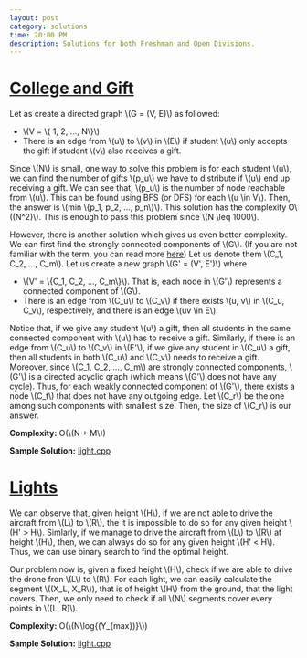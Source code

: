 ```yaml
---
layout: post
category: solutions
time: 20:00 PM
description: Solutions for both Freshman and Open Divisions.
---
```


# **[College and Gift](https://www.codechef.com/problems/CAG)**
Let as create a directed graph \\(G = (V, E)\\) as followed:
- \\(V = \\{ 1, 2, ..., N\\}\\)
- There is an edge from \\(u\\) to \\(v\\) in \\(E\\) if student \\(u\\) only accepts the gift if student \\(v\\)
also receives a gift.

Since \\(N\\) is small, one way to solve this problem is for each student \\(u\\), we can find the number of gifts \\(p_u\\)
we have to distribute if \\(u\\) end up receiving a gift. We can see that, \\(p_u\\) is the number of node reachable from \\(u\\).
This can be found using BFS (or DFS) for each \\(u \in V\\). Then, the answer is \\(min \\{p_1, p_2, ..., p_n\\}\\). This solution
has the complexity O\\((N^2)\\). This is enough to pass this problem since \\(N \leq 1000\\).

However, there is another solution which gives us even better complexity. We can first find the strongly connected components of \\(G\\).
(If you are not familiar with the term, you can read more [here](http://www.geeksforgeeks.org/tarjan-algorithm-find-strongly-connected-components/))
Let us denote them \\(C_1, C_2, ..., C_m\\). Let us create a new graph \\(G' = (V', E')\\) where
- \\(V' = \\{C_1, C_2, ..., C_m\\}\\). That is, each node in \\(G'\\) represents a connected component of \\(G\\).
- There is an edge from \\(C_u\\) to \\(C_v\\) if there exists \\(u, v\\) in \\(C_u, C_v\\), respectively, and there is an edge \\(uv \in E\\).

Notice that, if we give any student \\(u\\) a gift, then all students in the same connected component with \\(u\\) has to receive a gift. Similarly,
if there is an edge from \\(C_u\\) to \\(C_v\\) in \\(E'\\), if we give any student in \\(C_u\\) a gift, then all students in both \\(C_u\\) and \\(C_v\\)
needs to receive a gift. Moreover, since \\(C_1, C_2, ..., C_m\\) are strongly connected components, \\(G'\\) is a directed acyclic graph (which means \\(G'\\)
does not have any cycle). Thus, for each weakly connected component of \\(G'\\), there exists a node \\(C_t\\) that does not have any outgoing edge. Let \\(C_r\\)
be the one among such components with smallest size. Then, the size of \\(C_r\\) is our answer.

**Complexity:** O(\\(N + M\\))

**Sample Solution:** [light.cpp]

# **[Lights](https://www.codechef.com/problems/LIGHT)**

We can observe that, given height \\(H\\), if we are not able to drive the aircraft from \\(L\\) to \\(R\\), the it is impossible
to do so for any given height \\(H' > H\\). Simlarly, if we manage to drive the aircraft from \\(L\\) to \\(R\\) at height \\(H\\),
then, we can always do so for any given height \\(H' < H\\). Thus, we can use binary search to find the optimal height.

Our problem now is, given a fixed height \\(H\\), check if we are able to drive the drone fron \\(L\\) to \\(R\\). For each light,
we can easily calculate the segment \\((X_L, X_R\\)), that is of height \\(H\\) from the ground, that the light covers. Then, we only need
to check if all \\(N\\) segments cover every points in \\([L, R]\\).

**Complexity:** O(\\(N\log{(Y_{max})}\\))

**Sample Solution:** [light.cpp]

[gift.cpp]: /assets/ipl_solutions/season2/contest8/gift.cpp
[light.cpp]: /assets/ipl_solutions/season2/contest8/light.cpp
